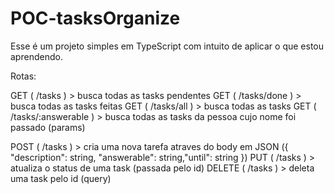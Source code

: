 # POC-tasksOrganize

Esse é um projeto simples em TypeScript com intuito de aplicar o que estou aprendendo.

Rotas: 
  
  GET ( /tasks ) > busca todas as tasks pendentes
  GET ( /tasks/done ) > busca todas as tasks feitas
  GET ( /tasks/all ) > busca todas as tasks
  GET ( /tasks/:answerable ) > busca todas as tasks da pessoa cujo nome foi passado (params)
  
  POST ( /tasks ) > cria uma nova tarefa atraves do body em JSON ({ "description": string, "answerable": string,"until": string })
  PUT ( /tasks ) > atualiza o status de uma task (passada pelo id)
  DELETE ( /tasks ) > deleta uma task pelo id (query)
